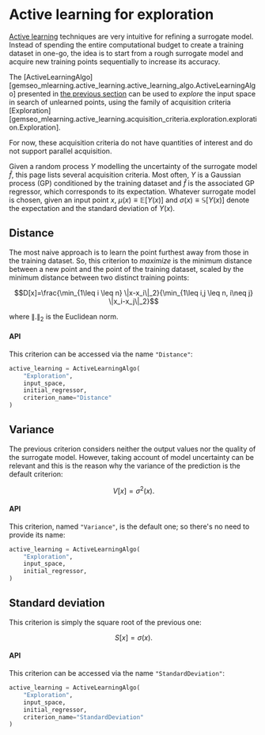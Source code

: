 <!--
 Copyright 2021 IRT Saint Exupéry, https://www.irt-saintexupery.com

 This work is licensed under the Creative Commons Attribution-ShareAlike 4.0
 International License. To view a copy of this license, visit
 http://creativecommons.org/licenses/by-sa/4.0/ or send a letter to Creative
 Commons, PO Box 1866, Mountain View, CA 94042, USA.
-->

# Active learning for exploration

[Active learning](what_active_learning_is.md) techniques are very intuitive for refining a surrogate model.
Instead of spending the entire computational budget to create a training dataset in one-go,
the idea is to start from a rough surrogate model and acquire new training points sequentially to increase its accuracy.

The [ActiveLearningAlgo][gemseo_mlearning.active_learning.active_learning_algo.ActiveLearningAlgo]
presented in [the previous section](active_learning_algo.md)
can be used to *explore* the input space in search of unlearned points,
using the family of acquisition criteria
[Exploration][gemseo_mlearning.active_learning.acquisition_criteria.exploration.exploration.Exploration].

For now,
these acquisition criteria do not have quantities of interest
and do not support parallel acquisition.

Given a random process $Y$ modelling the uncertainty of the surrogate model $\hat{f}$,
this page lists several acquisition criteria.
Most often,
$Y$ is a Gaussian process (GP) conditioned by the training dataset
and $\hat{f}$ is the associated GP regressor,
which corresponds to its expectation.
Whatever surrogate model is chosen,
given an input point $x$,
$\mu(x)\equiv\mathbb{E}[Y(x)]$ and $\sigma(x)\equiv\mathbb{S}[Y(x)]$
denote the expectation and the standard deviation of $Y(x)$.

## Distance

The most naive approach is to learn the point furthest away from those in the training dataset.
So,
this criterion to _maximize_ is
the minimum distance between a new point
and the point of the training dataset,
scaled by the minimum distance between two distinct training points:

$$D[x]=\frac{\min_{1\leq i \leq n} \|x-x_i\|_2}{\min_{1\leq i,j \leq n, i\neq j} \|x_i-x_j\|_2}$$

where $\|.\|_2$ is the Euclidean norm.

#### API

This criterion can be accessed via the name `"Distance"`:

```python
active_learning = ActiveLearningAlgo(
    "Exploration",
    input_space,
    initial_regressor,
    criterion_name="Distance"
)
```

## Variance

The previous criterion considers neither the output values nor the quality of the surrogate model.
However,
taking account of model uncertainty can be relevant
and this is the reason why the variance of the prediction is the default criterion:

$$V[x]=\sigma^2(x).$$

#### API

This criterion, named `"Variance"`,
is the default one;
so there's no need to provide its name:

```python
active_learning = ActiveLearningAlgo(
    "Exploration",
    input_space,
    initial_regressor,
)
```

## Standard deviation

This criterion is simply the square root of the previous one:

$$S[x]=\sigma(x).$$

#### API

This criterion can be accessed via the name `"StandardDeviation"`:

```python
active_learning = ActiveLearningAlgo(
    "Exploration",
    input_space,
    initial_regressor,
    criterion_name="StandardDeviation"
)
```
